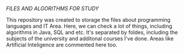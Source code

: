 *FILES AND ALGORITHMS FOR STUDY* 

  This repository was created to storage the files about programming languages and IT Area. Here, we can check a lot of things, including algorithms in Java, SQL and etc. 
  It's separated by foldes, including the subjects of the university and additonal courses I've done. Areas like Artificial Inteligence are commented here too. 
